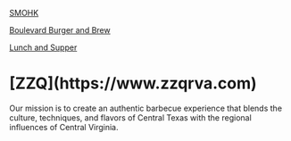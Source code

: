 [SMOHK](http://www.smohkrva.com)

[Boulevard Burger and Brew](http://www.boulevardburgerandbrew.com)

[Lunch and Supper](https://www.lunchorsupper.com)

<h1>[ZZQ](https://www.zzqrva.com)</h1>
Our mission is to create an authentic barbecue experience that blends the culture, techniques, and flavors of Central Texas with the regional influences of Central Virginia.
